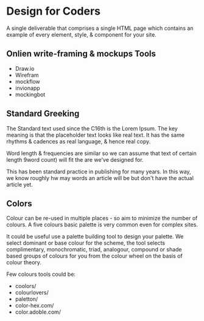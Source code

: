 # Design for Coders

A single deliverable that comprises a single HTML page which contains an example of every element, style, & component for your site.

## Onlien write-framing & mockups Tools
* Draw.io
* Wirefram
* mockflow
* invionapp
* mockingbot

## Standard Greeking

The Standard text used since the C16th is the Lorem Ipsum.
The key meaning is that the placeholder text looks like real text.
It has the same rhythms & cadences as real language, & hence real copy.

Word length & frequencies are similar so we can assume that text of certain length 9word count) will fit the are we've designed for.

This has been standard practice in publishing for many years. In this way, we know roughly hw may words an article will be but don't have the actual article yet.

## Colors

Colour can be re-used in multiple places - so aim to minimize the number of colours. A five colours basic palette is very common even for complex sites.

It could be useful use a palette building tool to design your palette. We select dominant or base colour for the scheme, the tool selects complimentary, monochromatic, triad, analogour, compound or shade based groups of colours for you from the colour wheel on the basis of colour theory. 

Few colours tools could be:
* coolors/
* colourlovers/
* paletton/
* color-hex.com/
* color.adoble.com/
